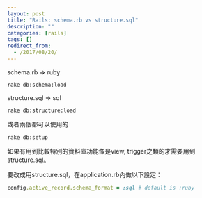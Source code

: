 ```yaml
---
layout: post
title: "Rails: schema.rb vs structure.sql"
description: ""
categories: [rails]
tags: []
redirect_from:
  - /2017/08/20/
---
```


schema.rb => ruby
~~~
rake db:schema:load
~~~
structure.sql => sql
~~~
rake db:structure:load
~~~

或者兩個都可以使用的
~~~
rake db:setup
~~~

如果有用到比較特別的資料庫功能像是view, trigger之類的才需要用到structure.sql。

要改成用structure.sql，在application.rb內做以下設定：
~~~ ruby
config.active_record.schema_format = :sql # default is :ruby
~~~

